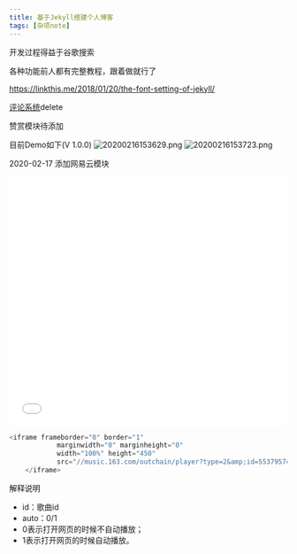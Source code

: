 ```yaml
---
title: 基于Jekyll搭建个人博客
tags: [杂项note]
---
```


开发过程得益于谷歌搜索

各种功能前人都有完整教程，跟着做就行了

https://linkthis.me/2018/01/20/the-font-setting-of-jekyll/

[评论系统](https://valine.js.org/)delete

赞赏模块待添加

目前Demo如下(V 1.0.0)
![20200216153629.png](https://raw.githubusercontent.com/fengwei2002/picture/master/picture20200216153629.png)
![20200216153723.png](https://raw.githubusercontent.com/fengwei2002/picture/master/picture20200216153723.png)

2020-02-17 添加网易云模块

<iframe frameborder="0" border="1" 
            marginwidth="0" marginheight="0"
            width="100%" height="450" 
            src="//music.163.com/outchain/player?type=2&amp;id=553795744&amp;auto=1&amp;height=80">
    </iframe>

```cpp
<iframe frameborder="0" border="1" 
            marginwidth="0" marginheight="0"
            width="100%" height="450" 
            src="//music.163.com/outchain/player?type=2&amp;id=553795744&amp;auto=1&amp;height=80">
    </iframe>
```
解释说明  
- id：歌曲id
- auto：0/1
- 0表示打开网页的时候不自动播放；
- 1表示打开网页的时候自动播放。